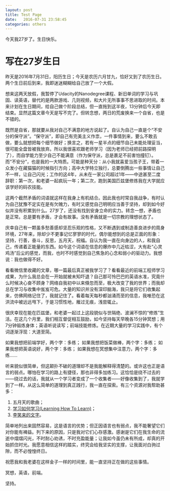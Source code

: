 ```yaml
---
layout: post
title: Test Page
date:   2016-07-31 23:58:45
categories: others
---
```


今天我27岁了。生日快乐。

# 写在27岁生日

昨天是2016年7月31日，阳历生日；今天是农历六月甘九，恰好又到了农历生日。两个生日前后到来，我即迷迷糊糊给自己放了一个大假。

想来这两天放假，我暂停了Udacity的Nanodegree课程、新旧单词的学习与巩固、读英语，替代的是两款游戏、几则视频，和大片无所事事不思进取的时间。本来计划在生日期间，给自己做个阶段总结，但一直拖到这半夜，13分钟后今天即结束。显然这篇文章今天是写不完了。但转念想，两日的荒废换来一个自省，也是不错的。

既然是自省，那就要从我对自己不满意的地方说起了。自认为自己一直是个“不安分的保守派”。“保守派”，即自己有完美主义作祟，一件事情到来，要么不敢去做，要么就想把每个细节做好；换言之，若有一星半点的细节自己未能处理妥当，很可能全盘皆被我放弃。所以我很喜欢跟老师学习（因为老师已经把前路探明了），而自学能力至少自己不能满意（作为保守派，总是裹足不前害怕撞钉）。而“不安分”，也是我的一大特质。可能是种天分：从小我就喜爱当孩子王，带着一众发小在藏猫猫的时候指引方向；高中大学特立独行，总要倒腾出一些事情让自己不一样，让自己闪光；工作的这4年，从未在一家公司超过1年——中途甚至二度辞职：第一次，和老婆一起疯玩一年；第二次，跑到美国匹兹堡修炼我在大学就应该学好的码农技能。

这两个截然矛盾的词语就这样在我身上有机结合。因此我也时常自我战争，有时认为自己犹豫不定实在是有欠魄力，有时又感觉自己明明应当善于坚持，却到如今好似并没有积累到什么。27岁了，还没有找到安身立命的实力。转念一想，矛盾也是正常。总是要有矛盾，才会有故事。没有矛盾就是一切宗教的理想状态了。

庆幸自己有一颗虽多愁善感却坚忍乐观的性格，又不断遇到或制造善良进步的周身环境，27年来，除却少不更事记忆寥寥的时代，偶尔能想到的总是正面的形象：坚持，行善，奋斗，反思，五月天，祝福。自认为我一直在向身边的人，和我自己，传递着正能量的东西。如今这个词语在信息的爆炸中几近枯涩，大有赴“心灵鸡汤”后尘的感觉，而我，也时不时感觉到自己焦急的心念和弱小的驱动力。我想说：我也做得不好。

看看微信里收藏的文章，哪一篇最后真正被我学习了？看看最近的前端工程师学习成果，为什么我总会在一开始就被未知吓退？自己那可怜巴巴的英语水准，究竟什么时候决心奋不顾身？网络自我初中以来倏忽而至，极大改变了我的世界；而我却总在学习与收集中岌岌可危。大量的知识并没有深印脑海，我只是将它们收集起来，仿佛网络记住了，我就记住了。看着每天每秒都汹涌而至的信息，我唯恐在这洪流中被远远甩下，于是习惯性地，雁过无痕，浅尝辄止。

很庆幸现在能在匹兹堡，和老婆一起过上这段貌似与世隔绝、波澜不惊的“修炼”生活。在这几个月里，我们相互督促相互鼓励，如今坚持每天早晚各15分钟冥想；用7分钟锻炼身体；英语听说读写；前端技能修炼。在近期大量的学习实践中，有个词逐渐浮现：大道至简。

如果我想把前端学好，两个字：多练；
如果我想把饭菜做棒，两个字：多练；
如果我想把英语说好，两个字：多练；
如果我想在冥想集中注意力，两个字：多练……

听来貌似很简单，但这颠扑不破的道理却不是我能解释得清楚的。或许这也正是语言的弱点。哪怕在学习的路上有捷径，那也非得多加练习。这恰恰是绕不过去的——绕过去的话，我就从一个学习者变成了一个收集者——好像收集到了，我就学到了一样。从这么简单的道理到真正践行，我一直在探索。有三个资源对我帮助甚多：
1. 五月天的歌曲；
2. [学习如何学习(Learning How To Learn)](https://www.coursera.org/learn/learning-how-to-learn)；
3. [李笑来的文字](http://zhibimo.com/explore/books)。

简单地列出来固然容易，这是语言的优势；但正因语言也有弱点，我不能奢望它们对你能有裨益。列下来的原因，只是我对它们心存感激。感谢是它们在我生命的流逝中熠熠闪光，不时耐心劝诱，不时充盈能量；让我如今虽仍未有所成，却真的开始抓住时光。我愿意相信这样的踏实，终究会给我坚实的支撑，让我面对白驹过隙，而不必惶惶终日。

祝愿我和我老婆在这样金子一样的时间里，能一直坚持正在做的这些事情。

冥想，英语，前端。

坚持。